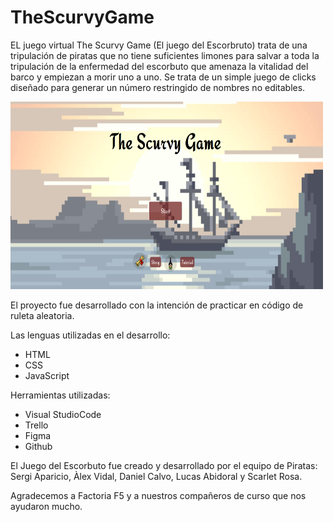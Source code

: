 ﻿# TheScurvyGame

EL juego virtual The Scurvy Game (El juego del Escorbruto) trata de una tripulación de piratas que no tiene suficientes limones para salvar a toda la tripulación de la enfermedad del escorbuto que amenaza la vitalidad del barco y empiezan a morir uno a uno.
Se trata de un simple juego de clicks diseñado para generar un número restringido de nombres no editables.

<img src="https://raw.githubusercontent.com/ginkgob/TheScurvyGame/main/imgAndGifs/homepageScurvyGame.png" alt="HomePage" width="500" height="300">

El proyecto fue desarrollado con la intención de practicar en código de ruleta aleatoria.

Las lenguas utilizadas en el desarrollo:
- HTML
- CSS
- JavaScript

Herramientas utilizadas:
- Visual StudioCode
- Trello
- Figma
- Github

El Juego del Escorbuto fue creado y desarrollado por el equipo de Piratas:
Sergi Aparicio, Àlex Vidal, Daniel Calvo, Lucas Abidoral y Scarlet Rosa.

Agradecemos a Factoria F5 y a nuestros compañeros de curso que nos ayudaron mucho.
